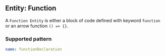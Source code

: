 ## Entity: Function

A `Function Entity` is either a block of code defined with keyword `function` or an arrow function `() => {}`.

### Supported pattern

```yaml
name: functionDeclaration
```

```text

```
